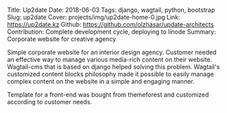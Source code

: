 Title: Up2date
Date: 2018-06-03
Tags: django, wagtail, python, bootstrap
Slug: up2date
Cover: projects/img/up2date-home-0.jpg
Link: https://up2date.kz
Github: https://github.com/olzhasar/update-architects
Contribution: Complete development cycle, deploying to linode
Summary: Corporate website for creative agency

Simple corporate website for an interior design agency. Customer needed an effective way to manage various media-rich content on their website. Wagtail-cms that is based on django helped solving this problem. Wagtail's customized content blocks philosophy made it possible to easily manage complex content on the website in a simple and engaging manner.

Template for a front-end was bought from themeforest and customized according to customer needs.
